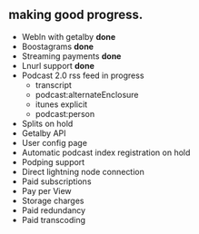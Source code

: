 making good progress.    
----------     
- Webln with getalby **done**
- Boostagrams **done**
- Streaming payments **done**
- Lnurl support **done**
- Podcast 2.0 rss feed in progress
    - transcript
    - podcast:alternateEnclosure
    - itunes explicit
    - podcast:person
- Splits on hold
- Getalby API
- User config page
- Automatic podcast index registration on hold
- Podping support
- Direct lightning node connection
- Paid subscriptions
- Pay per View
- Storage charges
- Paid redundancy
- Paid transcoding